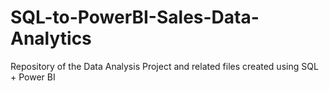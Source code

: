 # SQL-to-PowerBI-Sales-Data-Analytics
Repository of the Data Analysis Project and related files created using SQL + Power BI

